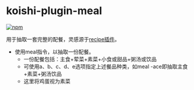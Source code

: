 # koishi-plugin-meal

[![npm](https://img.shields.io/npm/v/koishi-plugin-meal?style=flat-square)](https://www.npmjs.com/package/koishi-plugin-meal)

用于抽取一套完整的配餐，灵感源于[recipe插件](https://git.yka.moe/yun/recipe)。<br>
 - 使用meal指令，以抽取一份配餐。
   - 一份配餐包括：主食+荤菜+素菜+小食或甜品+粥汤或饮品
   - 可使用a、b、c、d、e选项指定上述餐品种类，如meal -ace即抽取主食+素菜+粥汤饮品
   - 这里将鸡蛋视为素菜